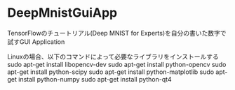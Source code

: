 # DeepMnistGuiApp
TensorFlowのチュートリアル(Deep MNIST for Experts)を自分の書いた数字で試すGUI Application

Linuxの場合、以下のコマンドによって必要なライブラリをインストールする
sudo apt-get install libopencv-dev
sudo apt-get install python-opencv
sudo apt-get install python-scipy
sudo apt-get install python-matplotlib
sudo apt-get install python-numpy
sudo apt-get install python-qt4
